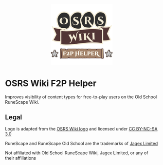<p align="center">
  <img
    height="40%"
    width="40%"
    src="img/logo.svg"
    alt="OSRS Wiki F2P Helper logo"
    title="OSRS Wiki F2P Helper logo"
  />
</p>

# OSRS Wiki F2P Helper

Improves visibility of content types for free-to-play users on the Old School RuneScape Wiki.

## Legal

Logo is adapted from the [OSRS Wiki logo](https://oldschool.runescape.wiki/w/File:Old_School_RuneScape_Wiki_logo_colour.svg) and licensed under [CC BY-NC-SA 3.0](https://creativecommons.org/licenses/by-nc-sa/3.0/)

RuneScape and RuneScape Old School are the trademarks of [Jagex Limited](http://jagex.com/)

Not affiliated with Old School RuneScape Wiki, Jagex Limited, or any of their affiliations

